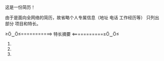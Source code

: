 这是一份简历！


由于是面向全网络的简历，故省略个人专属信息（地址 电话 工作经历等） 只列出部分 项目和特长。

≥Ö‿Ö≤===========> 特长摘要 <===========≥Ö‿Ö≤

01.
02.
03.
